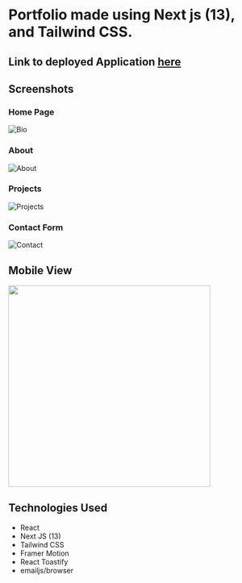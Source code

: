 # Portfolio made using Next js (13), and Tailwind CSS.

## Link to deployed Application [here](https://justin-rajewski.herokuapp.com/)


## Screenshots

### Home Page
![Bio](https://i.imgur.com/BscGFEp.png)

### About 
![About](https://i.imgur.com/3Qsfbh6.png)

### Projects 
![Projects](https://i.imgur.com/SyQqIhT.png)

### Contact Form
![Contact](https://i.imgur.com/HHkPRWU.png)

## Mobile View
<img src="https://media.giphy.com/media/v1.Y2lkPTc5MGI3NjExMTAyM2Y3ZTlhZTRkYjE5ZTdmMTRlYTc4MzYzZDVhYzc0YjE2NzE5OCZjdD1n/6vFD81cwbNyK0tbCuW/giphy.gif" width="400" >



## Technologies Used

- React
- Next JS (13)
- Tailwind CSS
- Framer Motion
- React Toastify
- emailjs/browser

